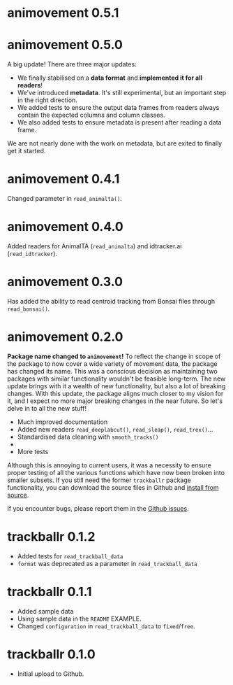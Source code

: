 # animovement 0.5.1

# animovement 0.5.0
A big update! There are three major updates:
- We finally stabilised on a **data format** and **implemented it for all readers**! 
- We've introduced **metadata**. It's still experimental, but an important step in the right direction.
- We added tests to ensure the output data frames from readers always contain the expected columns and column classes.
- We also added tests to ensure metadata is present after reading a data frame.

We are not nearly done with the work on metadata, but are exited to finally get it started.

# animovement 0.4.1

Changed parameter in `read_animalta()`.

# animovement 0.4.0

Added readers for AnimalTA (`read_animalta`) and idtracker.ai (`read_idtracker`).

# animovement 0.3.0

Has added the ability to read centroid tracking from Bonsai files through `read_bonsai()`.

# animovement 0.2.0

**Package name changed to `animovement`!** To reflect the change in scope of the package to now cover a wide variety of movement data, the package has changed its name. This was a conscious decision as maintaining two packages with similar functionality wouldn't be feasible long-term. The new update brings with it a wealth of new functionality, but also a lot of breaking changes. With this update, the package aligns much closer to my vision for it, and I expect no more major breaking changes in the near future. So let's delve in to all the new stuff!

* Much improved documentation
* Added new readers `read_deeplabcut()`, `read_sleap()`, `read_trex()`...
* Standardised data cleaning with `smooth_tracks()`
* 
* More tests

Although this is annoying to current users, it was a necessity to ensure proper testing of all the various functions which have now been broken into smaller subsets. If you still need the former `trackballr` package functionality, you can download the source files in Github and [install from source](https://stackoverflow.com/a/1474125).

If you encounter bugs, please report them in the [Github issues](https://github.com/roaldarbol/animovement/issues).

# trackballr 0.1.2

* Added tests for `read_trackball_data`
* `format` was deprecated as a parameter in `read_trackball_data`

# trackballr 0.1.1

* Added sample data
* Using sample data in the `README` EXAMPLE.
* Changed `configuration` in `read_trackball_data` to `fixed`/`free`.

# trackballr 0.1.0

* Initial upload to Github.
